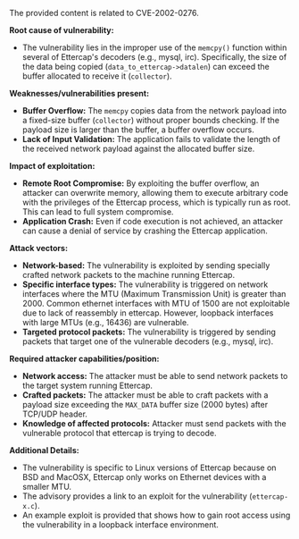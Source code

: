 The provided content is related to CVE-2002-0276.

**Root cause of vulnerability:**
- The vulnerability lies in the improper use of the `memcpy()` function within several of Ettercap's decoders (e.g., mysql, irc). Specifically, the size of the data being copied (`data_to_ettercap->datalen`) can exceed the buffer allocated to receive it (`collector`).

**Weaknesses/vulnerabilities present:**
- **Buffer Overflow:** The `memcpy` copies data from the network payload into a fixed-size buffer (`collector`) without proper bounds checking. If the payload size is larger than the buffer, a buffer overflow occurs.
- **Lack of Input Validation:** The application fails to validate the length of the received network payload against the allocated buffer size.

**Impact of exploitation:**
- **Remote Root Compromise:** By exploiting the buffer overflow, an attacker can overwrite memory, allowing them to execute arbitrary code with the privileges of the Ettercap process, which is typically run as root. This can lead to full system compromise.
- **Application Crash:** Even if code execution is not achieved, an attacker can cause a denial of service by crashing the Ettercap application.

**Attack vectors:**
- **Network-based:** The vulnerability is exploited by sending specially crafted network packets to the machine running Ettercap.
- **Specific interface types:** The vulnerability is triggered on network interfaces where the MTU (Maximum Transmission Unit) is greater than 2000. Common ethernet interfaces with MTU of 1500 are not exploitable due to lack of reassembly in ettercap. However, loopback interfaces with large MTUs (e.g., 16436) are vulnerable.
- **Targeted protocol packets:** The vulnerability is triggered by sending packets that target one of the vulnerable decoders (e.g., mysql, irc).

**Required attacker capabilities/position:**
- **Network access:** The attacker must be able to send network packets to the target system running Ettercap.
- **Crafted packets:** The attacker must be able to craft packets with a payload size exceeding the `MAX_DATA` buffer size (2000 bytes) after TCP/UDP header.
- **Knowledge of affected protocols:** Attacker must send packets with the vulnerable protocol that ettercap is trying to decode.

**Additional Details:**
- The vulnerability is specific to Linux versions of Ettercap because on BSD and MacOSX, Ettercap only works on Ethernet devices with a smaller MTU.
- The advisory provides a link to an exploit for the vulnerability (`ettercap-x.c`).
- An example exploit is provided that shows how to gain root access using the vulnerability in a loopback interface environment.